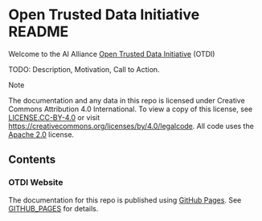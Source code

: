 # Open Trusted Data Initiative README

Welcome to the AI Alliance [Open Trusted Data Initiative](https://the-ai-alliance.github.io/open-trusted-data-initiative/) (OTDI)

TODO: Description, Motivation, Call to Action.

> [!NOTE]
> The documentation and any data in this repo is licensed under Creative Commons Attribution 4.0 International. To view a copy of this license, see [LICENSE.CC-BY-4.0](LICENSE.CC-BY-4.0) or visit https://creativecommons.org/licenses/by/4.0/legalcode. All code uses the [Apache 2.0](LICENSE.Apache-2.0) license.

## Contents

### OTDI Website

The documentation for this repo is published using [GitHub Pages](https://pages.github.com/). See [GITHUB_PAGES](GITHUB_PAGES.md) for details.
